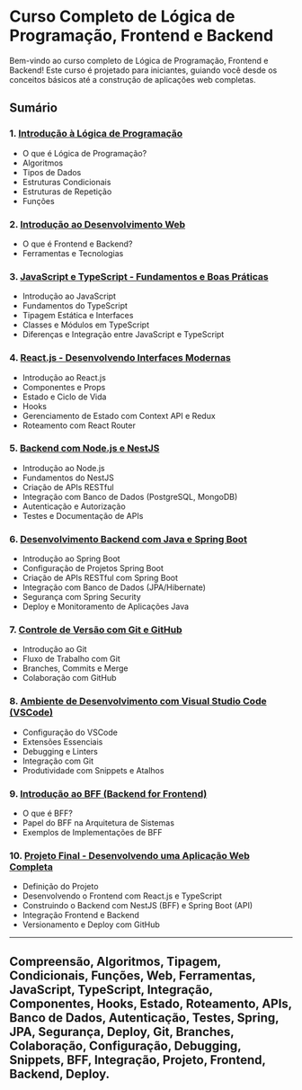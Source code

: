 # Curso Completo de Lógica de Programação, Frontend e Backend

Bem-vindo ao curso completo de Lógica de Programação, Frontend e Backend! Este curso é projetado para iniciantes, guiando você desde os conceitos básicos até a construção de aplicações web completas.

## Sumário

### 1. [Introdução à Lógica de Programação](https://github.com/DanielFullStack/curso-programador-iniciante/blob/main/01.%20Introdu%C3%A7%C3%A3o%20%C3%A0%20L%C3%B3gica%20de%20Programa%C3%A7%C3%A3o.md)
   - O que é Lógica de Programação?
   - Algoritmos
   - Tipos de Dados
   - Estruturas Condicionais
   - Estruturas de Repetição
   - Funções

### 2. [Introdução ao Desenvolvimento Web](https://github.com/DanielFullStack/curso-programador-iniciante/blob/main/02.%20Introdu%C3%A7%C3%A3o%20ao%20Desenvolvimento%20Web.md)
   - O que é Frontend e Backend?
   - Ferramentas e Tecnologias

### 3. [JavaScript e TypeScript - Fundamentos e Boas Práticas](https://github.com/DanielFullStack/curso-programador-iniciante/blob/main/03.%20JavaScript%20e%20TypeScript%20-%20Fundamentos%20e%20Boas%20Pr%C3%A1ticas.md)
   - Introdução ao JavaScript
   - Fundamentos do TypeScript
   - Tipagem Estática e Interfaces
   - Classes e Módulos em TypeScript
   - Diferenças e Integração entre JavaScript e TypeScript

### 4. [React.js - Desenvolvendo Interfaces Modernas](https://github.com/DanielFullStack/curso-programador-iniciante/blob/main/04.%20React.js%20-%20Desenvolvendo%20Interfaces%20Modernas.md)
   - Introdução ao React.js
   - Componentes e Props
   - Estado e Ciclo de Vida
   - Hooks
   - Gerenciamento de Estado com Context API e Redux
   - Roteamento com React Router

### 5. [Backend com Node.js e NestJS](https://github.com/DanielFullStack/curso-programador-iniciante/blob/main/05.%20Backend%20com%20Node.js%20e%20NestJS.md)
   - Introdução ao Node.js
   - Fundamentos do NestJS
   - Criação de APIs RESTful
   - Integração com Banco de Dados (PostgreSQL, MongoDB)
   - Autenticação e Autorização
   - Testes e Documentação de APIs

### 6. [Desenvolvimento Backend com Java e Spring Boot](https://github.com/DanielFullStack/curso-programador-iniciante/blob/main/06.%20Desenvolvimento%20Backend%20com%20Java%20e%20Spring%20Boot.md)
   - Introdução ao Spring Boot
   - Configuração de Projetos Spring Boot
   - Criação de APIs RESTful com Spring Boot
   - Integração com Banco de Dados (JPA/Hibernate)
   - Segurança com Spring Security
   - Deploy e Monitoramento de Aplicações Java

### 7. [Controle de Versão com Git e GitHub](https://github.com/DanielFullStack/curso-programador-iniciante/blob/main/07.%20Controle%20de%20Vers%C3%A3o%20com%20Git%20e%20GitHub.md)
   - Introdução ao Git
   - Fluxo de Trabalho com Git
   - Branches, Commits e Merge
   - Colaboração com GitHub

### 8. [Ambiente de Desenvolvimento com Visual Studio Code (VSCode)](https://github.com/DanielFullStack/curso-programador-iniciante/blob/main/08.%20Ambiente%20de%20Desenvolvimento%20com%20Visual%20Studio%20Code%20(VSCode).md)
   - Configuração do VSCode
   - Extensões Essenciais
   - Debugging e Linters
   - Integração com Git
   - Produtividade com Snippets e Atalhos

### 9. [Introdução ao BFF (Backend for Frontend)](https://github.com/DanielFullStack/curso-programador-iniciante/blob/main/09.%20Introdu%C3%A7%C3%A3o%20ao%20BFF%20(Backend%20for%20Frontend).md)
   - O que é BFF?
   - Papel do BFF na Arquitetura de Sistemas
   - Exemplos de Implementações de BFF

### 10. [Projeto Final - Desenvolvendo uma Aplicação Web Completa](https://github.com/DanielFullStack/curso-programador-iniciante/blob/main/10.%20Projeto%20Final%20-%20Desenvolvendo%20uma%20Aplica%C3%A7%C3%A3o%20Web%20Completa.md)
   - Definição do Projeto
   - Desenvolvendo o Frontend com React.js e TypeScript
   - Construindo o Backend com NestJS (BFF) e Spring Boot (API)
   - Integração Frontend e Backend
   - Versionamento e Deploy com GitHub

---
Compreensão, Algoritmos, Tipagem, Condicionais, Funções, Web, Ferramentas, JavaScript, TypeScript, Integração, Componentes, Hooks, Estado, Roteamento, APIs, Banco de Dados, Autenticação, Testes, Spring, JPA, Segurança, Deploy, Git, Branches, Colaboração, Configuração, Debugging, Snippets, BFF, Integração, Projeto, Frontend, Backend, Deploy.
---